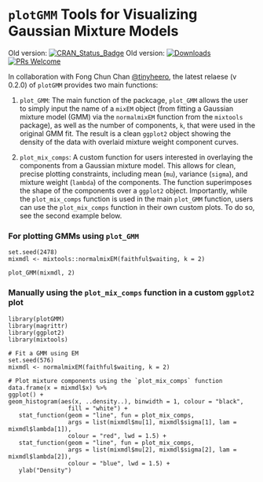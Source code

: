 # `plotGMM` Tools for Visualizing Gaussian Mixture Models
Old version: [![CRAN_Status_Badge](https://www.r-pkg.org/badges/version/plotGMM)](http://cran.r-project.org/package=plotGMM)
Old version: [![Downloads](http://cranlogs.r-pkg.org/badges/grand-total/plotGMM)](http://cranlogs.r-pkg.org/)
[![PRs Welcome](https://img.shields.io/badge/PRs-welcome-brightgreen.svg?style=plastic)](https://github.com/pdwaggoner/plotGMM/pulls)

In collaboration with Fong Chun Chan [@tinyheero](https://github.com/tinyheero), the latest relaese (v 0.2.0) of `plotGMM` provides two main functions: 

1. `plot_GMM`: The main function of the packcage, `plot_GMM` allows the user to simply input the name of a `mixEM` object (from fitting a Gaussian mixture model (GMM) via the `normalmixEM` function from the `mixtools` package), as well as the number of components, `k`, that were used in the original GMM fit. The result is a clean `ggplot2` object showing the density of the data with overlaid mixture weight component curves.  

2. `plot_mix_comps`: A custom function for users interested in overlaying the components from a Gaussian mixture model. This allows for clean, precise plotting constraints, including mean (`mu`), variance (`sigma`), and mixture weight (`lambda`) of the components. The function superimposes the shape of the components over a `ggplot2` object. Importantly, while the `plot_mix_comps` function is used in the main `plot_GMM` function, users can use the `plot_mix_comps` function in their own custom plots. To do so, see the second example below. 

### For plotting GMMs using `plot_GMM`
```{r }
set.seed(2478)
mixmdl <- mixtools::normalmixEM(faithful$waiting, k = 2)

plot_GMM(mixmdl, 2)
```

### Manually using the `plot_mix_comps` function in a custom `ggplot2` plot
```{r }
library(plotGMM)
library(magrittr)
library(ggplot2)
library(mixtools)

# Fit a GMM using EM
set.seed(576)
mixmdl <- normalmixEM(faithful$waiting, k = 2)

# Plot mixture components using the `plot_mix_comps` function
data.frame(x = mixmdl$x) %>%
ggplot() +
geom_histogram(aes(x, ..density..), binwidth = 1, colour = "black",
                 fill = "white") +
   stat_function(geom = "line", fun = plot_mix_comps,
                 args = list(mixmdl$mu[1], mixmdl$sigma[1], lam = mixmdl$lambda[1]),
                 colour = "red", lwd = 1.5) +
   stat_function(geom = "line", fun = plot_mix_comps,
                 args = list(mixmdl$mu[2], mixmdl$sigma[2], lam = mixmdl$lambda[2]),
                 colour = "blue", lwd = 1.5) +
   ylab("Density")
```
